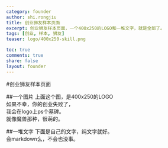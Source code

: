 ```yaml
---
category: founder
author: shi.rongjiu
title: 创业狮友样本页面
excerpt: 创业狮友样本页面，一个400x250的LOGO和一堆文字，就是全部了。
tags: [创业, 样本, 狮友]
teaser: logo/400x250-skill.png

toc: true
comments: true
share: false
layout: founder
---
```


#创业狮友样本页面

##一个图片
上面这个图，是400x250的LOGO  
如果不幸，你的创业失败了，  
我会在logo上ps个墓碑。  
就像魔兽那种，很萌的。  

##一堆文字
下面是自己的文字，纯文字就好。  
会markdown么，不会也没事。
